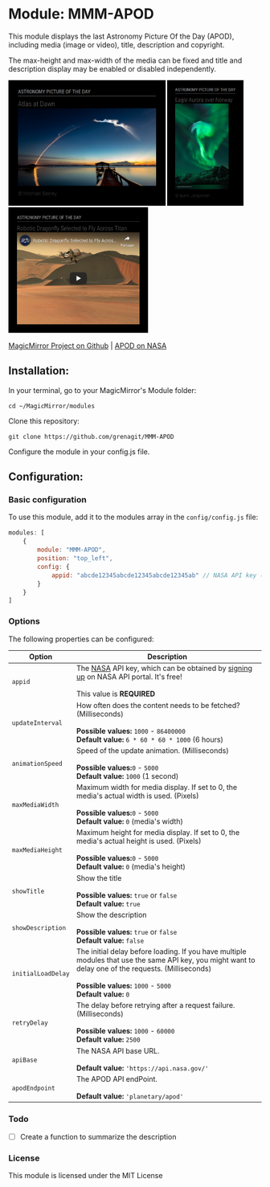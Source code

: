 # Module: MMM-APOD
This module displays the last Astronomy Picture Of the Day (APOD), including media (image or video), title, description and copyright.

The max-height and max-width of the media can be fixed and title and description display may be enabled or disabled independently.

<p align="left">
<img alt="MMM-APOD Screenshot #1" src="MMM-APOD_screenshot1.png" height="250px">
<img alt="MMM-APOD Screenshot #2" src="MMM-APOD_screenshot2.png" height="250px">
<img alt="MMM-APOD Screenshot #3" src="MMM-APOD_screenshot3.png" height="250px">
</p>

[MagicMirror Project on Github](https://github.com/MichMich/MagicMirror) | [APOD on NASA](https://apod.nasa.gov/)

## Installation:

In your terminal, go to your MagicMirror's Module folder:

```shell
cd ~/MagicMirror/modules
```
Clone this repository:
```shell
git clone https://github.com/grenagit/MMM-APOD
```

Configure the module in your config.js file.

## Configuration:

### Basic configuration

To use this module, add it to the modules array in the `config/config.js` file:
```javascript
modules: [
	{
		module: "MMM-APOD",
		position: "top_left",
		config: {
			appid: "abcde12345abcde12345abcde12345ab" // NASA API key (api.nasa.gov)
		}
	}
]
```

### Options

The following properties can be configured:


| Option                       | Description
| ---------------------------- | -----------
| `appid`                      | The [NASA](https://api.nasa.gov) API key, which can be obtained by [signing up](https://api.nasa.gov/index.html#apply-for-an-api-key) on NASA API portal. It's free! <br><br>  This value is **REQUIRED**
| `updateInterval`             | How often does the content needs to be fetched? (Milliseconds) <br><br> **Possible values:** `1000` - `86400000` <br> **Default value:** `6 * 60 * 60 * 1000` (6 hours)
| `animationSpeed`             | Speed of the update animation. (Milliseconds) <br><br> **Possible values:**`0` - `5000` <br> **Default value:** `1000` (1 second)
| `maxMediaWidth`              | Maximum width for media display. If set to 0, the media's actual width is used. (Pixels) <br><br> **Possible values:**`0` - `5000` <br> **Default value:** `0` (media's width)
| `maxMediaHeight`             | Maximum height for media display. If set to 0, the media's actual height is used. (Pixels) <br><br> **Possible values:**`0` - `5000` <br> **Default value:** `0` (media's height)
| `showTitle`                  | Show the title <br><br> **Possible values:** `true` or `false` <br> **Default value:** `true`
| `showDescription`	       | Show the description <br><br> **Possible values:** `true` or `false` <br> **Default value:** `false`
| `initialLoadDelay`           | The initial delay before loading. If you have multiple modules that use the same API key, you might want to delay one of the requests. (Milliseconds) <br><br> **Possible values:** `1000` - `5000` <br> **Default value:**  `0`
| `retryDelay`                 | The delay before retrying after a request failure. (Milliseconds) <br><br> **Possible values:** `1000` - `60000` <br> **Default value:**  `2500`
| `apiBase`                    | The NASA API base URL. <br><br> **Default value:**  `'https://api.nasa.gov/'`
| `apodEndpoint`	       | The APOD API endPoint. <br><br> **Default value:**  `'planetary/apod'`

### Todo

- [ ] Create a function to summarize the description

### License

This module is licensed under the MIT License
